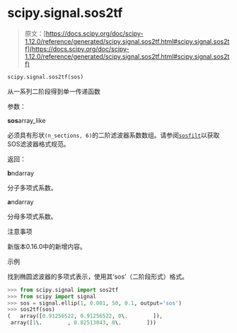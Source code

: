 # scipy.signal.sos2tf

> 原文：[https://docs.scipy.org/doc/scipy-1.12.0/reference/generated/scipy.signal.sos2tf.html#scipy.signal.sos2tf](https://docs.scipy.org/doc/scipy-1.12.0/reference/generated/scipy.signal.sos2tf.html#scipy.signal.sos2tf)

```py
scipy.signal.sos2tf(sos)
```

从一系列二阶段得到单一传递函数

参数：

**sos**array_like

必须具有形状`(n_sections, 6)`的二阶滤波器系数数组。请参阅[`sosfilt`](scipy.signal.sosfilt.html#scipy.signal.sosfilt "scipy.signal.sosfilt")以获取SOS滤波器格式规范。

返回：

**b**ndarray

分子多项式系数。

**a**ndarray

分母多项式系数。

注意事项

新版本0.16.0中的新增内容。

示例

找到椭圆滤波器的多项式表示，使用其‘sos’（二阶段形式）格式。

```py
>>> from scipy.signal import sos2tf
>>> from scipy import signal
>>> sos = signal.ellip(1, 0.001, 50, 0.1, output='sos')
>>> sos2tf(sos)
(   array([0.91256522, 0.91256522, 0\.        ]),
 array([1\.        , 0.82513043, 0\.        ])) 
```
